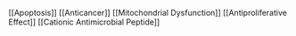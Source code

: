 [[Apoptosis]]
[[Anticancer]]
[[Mitochondrial Dysfunction]]
[[Antiproliferative Effect]]
[[Cationic Antimicrobial Peptide]]
